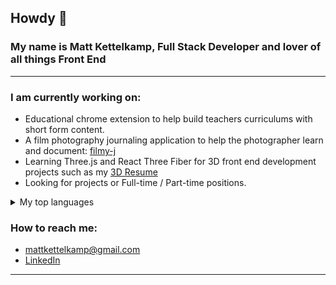 ## Howdy 👋

### My name is Matt Kettelkamp, Full Stack Developer and lover of all things Front End  
<hr>

  
  ### I am currently working on: <br>
      
   - Educational chrome extension to help build teachers curriculums with short form content.
   - A film photography journaling application to help the photographer learn and document: [filmy-j](https://github.com/mkettel/filmy)
   - Learning Three.js and React Three Fiber for 3D front end development projects such as my [3D Resume](https://github.com/mkettel/3d-resume)
   - Looking for projects or Full-time / Part-time positions. 
      
  <details>
  <summary>My top languages</summary>

  | Rank | Languages |
  |-----:|-----------|
  |     1| Javascript|
  |     2| React     |
  |     3| Ruby      |
  |     4| Three.js. |

  </details>
  
  ### How to reach me:
  - [mattkettelkamp@gmail.com](mailto:mattkettelkamp@gmail.com) 
  - [LinkedIn](https://www.linkedin.com/in/matthew-kettelkamp-100490b2/)
  
 <hr>

